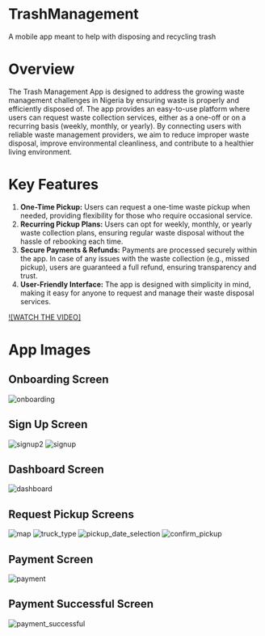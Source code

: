 
# TrashManagement
A mobile app meant to help with disposing and recycling trash 

# Overview
The Trash Management App is designed to address the growing waste management challenges in Nigeria by ensuring waste is properly and efficiently disposed of. The app provides an easy-to-use platform where users can request waste collection services, either as a one-off or on a recurring basis (weekly, monthly, or yearly). By connecting users with reliable waste management providers, we aim to reduce improper waste disposal, improve environmental cleanliness, and contribute to a healthier living environment.

# Key Features
1. **One-Time Pickup:** Users can request a one-time waste pickup when needed, providing flexibility for those who require occasional service.
2. **Recurring Pickup Plans:** Users can opt for weekly, monthly, or yearly waste collection plans, ensuring regular waste disposal without the hassle of rebooking each time.
3. **Secure Payments & Refunds:** Payments are processed securely within the app. In case of any issues with the waste collection (e.g., missed pickup), users are guaranteed a full refund, ensuring transparency and trust.
4. **User-Friendly Interface:** The app is designed with simplicity in mind, making it easy for anyone to request and manage their waste disposal services.

[![WATCH THE VIDEO]](https://www.linkedin.com/posts/ajao-semiloore-880889220_so-a-few-months-back-i-had-an-idea-about-activity-7100592059035656192-QJiQ?utm_source=share&utm_medium=member_desktop)

# App Images

## Onboarding Screen
![onboarding](https://github.com/user-attachments/assets/259d92cc-7b72-42ce-b5a0-79fa86b8c710)

## Sign Up Screen
![signup2](https://github.com/user-attachments/assets/e2a89e30-f850-406a-8541-9b1580fad13d)
![signup](https://github.com/user-attachments/assets/b043a9e4-bf85-4c8c-b57b-032aa0a147a8)

## Dashboard Screen
![dashboard](https://github.com/user-attachments/assets/9cebd712-27df-4da5-8cdf-9bd192ebabb4)

## Request Pickup Screens
![map](https://github.com/user-attachments/assets/2d69216e-1f25-4b2d-96ff-4e3b32c96025)
![truck_type](https://github.com/user-attachments/assets/5dfebbec-ee2d-4e61-ae20-9b8f4dc0baae)
![pickup_date_selection](https://github.com/user-attachments/assets/f3ef4503-fe71-42fe-a243-7813212f35fa)
![confirm_pickup](https://github.com/user-attachments/assets/f2c96408-52e2-48be-a924-f6c5a925b170)

## Payment Screen
![payment](https://github.com/user-attachments/assets/56cf9f1f-ca40-447b-b19d-c07623a52f28)

## Payment Successful Screen
![payment_successful](https://github.com/user-attachments/assets/a0add043-cbd4-4cd6-99ca-4b2a6acb02de)
